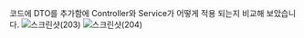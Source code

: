 코드에 DTO를 추가함에 Controller와 Service가 어떻게 적용 되는지 비교해 보았습니다.
![스크린샷(203)](https://github.com/user-attachments/assets/6e71a307-d7a3-45fa-b6e3-ffbfbc6729f5)
![스크린샷(204)](https://github.com/user-attachments/assets/ff31ae5e-9ea7-4cc8-91fc-b8a353f94c15)
